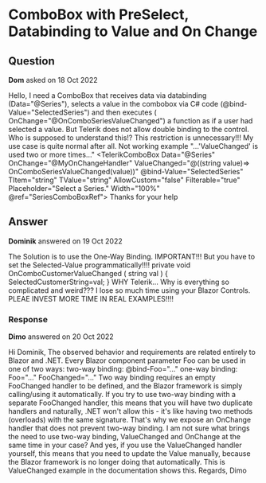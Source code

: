 # ComboBox with PreSelect, Databinding to Value and On Change

## Question

**Dom** asked on 18 Oct 2022

Hello, I need a ComboBox that receives data via databinding (Data="@Series"), selects a value in the combobox via C# code (@bind-Value="SelectedSeries") and then executes ( OnChange="@OnComboSeriesValueChanged") a function as if a user had selected a value. But Telerik does not allow double binding to the control. Who is supposed to understand this!? This restriction is unnecessary!!! My use case is quite normal after all. Not working example "...'ValueChanged' is used two or more times..." <TelerikComboBox Data="@Series" OnChange="@MyOnChangeHandler" ValueChanged="@((string value)=> OnComboSeriesValueChanged(value))" @bind-Value="SelectedSeries" TItem="string" TValue="string" AllowCustom="false" Filterable="true" Placeholder="Select a Series." Width="100%" @ref="SeriesComboBoxRef"> </TelerikComboBox> Thanks for your help

## Answer

**Dominik** answered on 19 Oct 2022

The Solution is to use the One-Way Binding. <TelerikDropDownList Data="@Customers" Value="@SelectedCustomerString" ValueChanged="@((string value)=> OnComboCustomerValueChanged(value))" ValueField="CustomerShortName" TextField="CustomerShortName" TItem="UserCustomerDto" TValue="string" DefaultText="Select a Customer." Width="100%"> </TelerikDropDownList> IMPORTANT!!! But you have to set the Selected-Value programmatically!!!! private void OnComboCustomerValueChanged ( string val ) {
SelectedCustomerString=val;
} WHY Telerik... Why is everything so complicated and weird??? I lose so much time using your Blazor Controls. PLEAE INVEST MORE TIME IN REAL EXAMPLES!!!!

### Response

**Dimo** answered on 20 Oct 2022

Hi Dominik, The observed behavior and requirements are related entirely to Blazor and .NET. Every Blazor component parameter Foo can be used in one of two ways: two-way binding: @bind-Foo="..." one-way binding: Foo="..." FooChanged="..." Two way binding requires an empty FooChanged handler to be defined, and the Blazor framework is simply calling/using it automatically. If you try to use two-way binding with a separate FooChanged handler, this means that you will have two duplicate handlers and naturally, .NET won't allow this - it's like having two methods (overloads) with the same signature. That's why we expose an OnChange handler that does not prevent two-way binding. I am not sure what brings the need to use two-way binding, ValueChanged and OnChange at the same time in your case? And yes, if you use the ValueChanged handler yourself, this means that you need to update the Value manually, because the Blazor framework is no longer doing that automatically. This is ValueChanged example in the documentation shows this. Regards, Dimo
